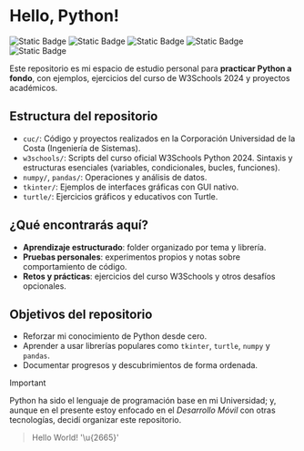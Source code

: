 # Hello, Python!

![Static Badge](https://img.shields.io/badge/Language-Python-3776AB?style=for-the-badge&logo=Python&logoColor=white&labelColor=101010) 
![Static Badge](https://img.shields.io/badge/Library-NumPy-013243?style=for-the-badge&logo=Numpy&logoColor=white&labelColor=101010)
![Static Badge](https://img.shields.io/badge/Library-Pandas-150458?style=for-the-badge&logo=Pandas&logoColor=white&labelColor=101010)
![Static Badge](https://img.shields.io/badge/Library-Tkinter-blue?style=for-the-badge&logo=Python&logoColor=white&labelColor=101010)
![Static Badge](https://img.shields.io/badge/Library-Turtle-teal?style=for-the-badge&logo=Python&logoColor=white&labelColor=101010)
 
Este repositorio es mi espacio de estudio personal para **practicar Python a fondo**, con ejemplos, ejercicios del curso de W3Schools 2024 y proyectos académicos.

## Estructura del repositorio
- `cuc/`: Código y proyectos realizados en la Corporación Universidad de la Costa (Ingeniería de Sistemas).
- `w3schools/`: Scripts del curso oficial W3Schools Python 2024. Sintaxis y estructuras esenciales (variables, condicionales, bucles, funciones). 
- `numpy/`, `pandas/`: Operaciones y análisis de datos.
- `tkinter/`: Ejemplos de interfaces gráficas con GUI nativo.
- `turtle/`: Ejercicios gráficos y educativos con Turtle.

## ¿Qué encontrarás aquí?

- **Aprendizaje estructurado**: folder organizado por tema y librería.
- **Pruebas personales**: experimentos propios y notas sobre comportamiento de código.
- **Retos y prácticas**: ejercicios del curso W3Schools y otros desafíos opcionales.

## Objetivos del repositorio

- Reforzar mi conocimiento de Python desde cero.
- Aprender a usar librerías populares como `tkinter`, `turtle`, `numpy` y `pandas`.
- Documentar progresos y descubrimientos de forma ordenada.

> [!IMPORTANT]
> Python ha sido el lenguaje de programación base en mi Universidad; y, aunque en el presente estoy enfocado en el *Desarrollo Móvil* con otras tecnologías, decidí organizar este repositorio.
>> Hello World! '\u{2665}'
